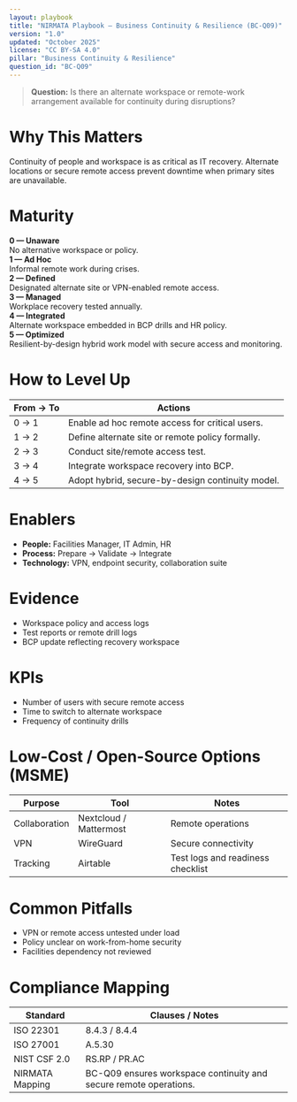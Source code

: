 ```yaml
---
layout: playbook
title: "NIRMATA Playbook — Business Continuity & Resilience (BC-Q09)"
version: "1.0"
updated: "October 2025"
license: "CC BY-SA 4.0"
pillar: "Business Continuity & Resilience"
question_id: "BC-Q09"
---
```


> **Question:** Is there an alternate workspace or remote-work arrangement available for continuity during disruptions?

# Why This Matters
Continuity of people and workspace is as critical as IT recovery. Alternate locations or secure remote access prevent downtime when primary sites are unavailable.

# Maturity
<div class="levels-grid">
  <div class="level level-0"><strong>0 — Unaware</strong><br>No alternative workspace or policy.</div>
  <div class="level level-1"><strong>1 — Ad Hoc</strong><br>Informal remote work during crises.</div>
  <div class="level level-2"><strong>2 — Defined</strong><br>Designated alternate site or VPN-enabled remote access.</div>
  <div class="level level-3"><strong>3 — Managed</strong><br>Workplace recovery tested annually.</div>
  <div class="level level-4"><strong>4 — Integrated</strong><br>Alternate workspace embedded in BCP drills and HR policy.</div>
  <div class="level level-5"><strong>5 — Optimized</strong><br>Resilient-by-design hybrid work model with secure access and monitoring.</div>
</div>

# How to Level Up
| From → To | Actions |
|---|---|
| 0 → 1 |Enable ad hoc remote access for critical users. |
| 1 → 2 |Define alternate site or remote policy formally. |
| 2 → 3 |Conduct site/remote access test. |
| 3 → 4 |Integrate workspace recovery into BCP. |
| 4 → 5 |Adopt hybrid, secure-by-design continuity model. |

# Enablers
- **People:** Facilities Manager, IT Admin, HR  
- **Process:** Prepare → Validate → Integrate  
- **Technology:** VPN, endpoint security, collaboration suite  

# Evidence
- Workspace policy and access logs  
- Test reports or remote drill logs  
- BCP update reflecting recovery workspace  

# KPIs
- Number of users with secure remote access  
- Time to switch to alternate workspace  
- Frequency of continuity drills  

# Low-Cost / Open-Source Options (MSME)
| Purpose | Tool | Notes |
|---|---|---|
| Collaboration | Nextcloud / Mattermost | Remote operations |
| VPN | WireGuard | Secure connectivity |
| Tracking | Airtable | Test logs and readiness checklist |

# Common Pitfalls
- VPN or remote access untested under load  
- Policy unclear on work-from-home security  
- Facilities dependency not reviewed  

# Compliance Mapping
| Standard | Clauses / Notes |
|---|---|
| ISO 22301 | 8.4.3 / 8.4.4 |
| ISO 27001 | A.5.30 |
| NIST CSF 2.0 | RS.RP / PR.AC |
| NIRMATA Mapping | BC-Q09 ensures workspace continuity and secure remote operations. |

